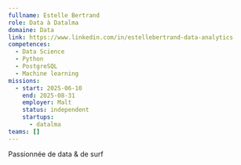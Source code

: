 ```yaml
---
fullname: Estelle Bertrand
role: Data à Datalma
domaine: Data
link: https://www.linkedin.com/in/estellebertrand-data-analytics
competences:
  - Data Science
  - Python
  - PostgreSQL
  - Machine learning
missions:
  - start: 2025-06-10
    end: 2025-08-31
    employer: Malt
    status: independent
    startups:
      - datalma
teams: []
---
```

Passionnée de data & de surf